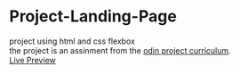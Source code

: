 # Project-Landing-Page
project using html and css flexbox 
</br>
the project is an assinment from the <a href="https://opla-d.github.io/Project-Landing-Page/">odin project curriculum</a>.
</br>
<a href="https://ShadeAyman.github.io/Project-Landing-Page">Live Preview</a>
